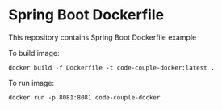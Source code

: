 # Spring Boot Dockerfile
This repository contains Spring Boot Dockerfile example

To build image:
```
docker build -f Dockerfile -t code-couple-docker:latest .
```
To run image:
```
docker run -p 8081:8081 code-couple-docker
```
